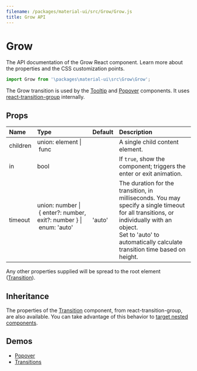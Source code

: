 ```yaml
---
filename: /packages/material-ui/src/Grow/Grow.js
title: Grow API
---
```


<!--- This documentation is automatically generated, do not try to edit it. -->

# Grow

<p class="description">The API documentation of the Grow React component. Learn more about the properties and the CSS customization points.</p>

```js
import Grow from '\packages\material-ui\src\Grow\Grow';
```

The Grow transition is used by the [Tooltip](/demos/tooltips/) and
[Popover](/utils/popover/) components.
It uses [react-transition-group](https://github.com/reactjs/react-transition-group) internally.

## Props

| Name | Type | Default | Description |
|:-----|:-----|:--------|:------------|
| <span class="prop-name">children</span> | <span class="prop-type">union:&nbsp;element&nbsp;&#124;<br>&nbsp;func<br></span> |   | A single child content element. |
| <span class="prop-name">in</span> | <span class="prop-type">bool</span> |   | If `true`, show the component; triggers the enter or exit animation. |
| <span class="prop-name">timeout</span> | <span class="prop-type">union:&nbsp;number&nbsp;&#124;<br>&nbsp;{ enter?: number, exit?: number }&nbsp;&#124;<br>&nbsp;enum:&nbsp;'auto'<br><br></span> | <span class="prop-default">'auto'</span> | The duration for the transition, in milliseconds. You may specify a single timeout for all transitions, or individually with an object.<br>Set to 'auto' to automatically calculate transition time based on height. |

Any other properties supplied will be spread to the root element ([Transition](https://reactcommunity.org/react-transition-group/#Transition)).

## Inheritance

The properties of the [Transition](https://reactcommunity.org/react-transition-group/#Transition) component, from react-transition-group, are also available.
You can take advantage of this behavior to [target nested components](/guides/api/#spread).

## Demos

- [Popover](/utils/popover/)
- [Transitions](/utils/transitions/)

